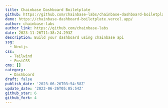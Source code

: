 ```yaml
---
title: Chainbase Dashboard Boiletplate
github: https://github.com/chainbase-labs/chainbase-dashboard-boiletplate
demo: https://chainbase-dashboard-boiletplate.vercel.app/
author: chainbase-labs
author_link: https://github.com/chainbase-labs
date: 2023-11-26T11:38:24.293Z
description: Build your dashboard using chainbase api
ssg:
  - Nextjs
css:
  - Tailwind
  - PostCSS
cms: []
category:
  - Dashboard
draft: false
publish_date: '2023-06-26T03:54:58Z'
update_date: '2023-06-26T05:05:54Z'
github_star: 6
github_fork: 4
---
```

